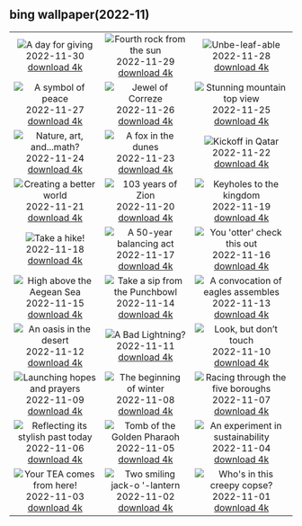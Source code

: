 ## bing wallpaper(2022-11)

|  |  |  |
| :----: | :----: | :----: |
| ![A day for giving](https://cn.bing.com/th?id=OHR.HeronGiving_EN-CN1608003419_UHD.jpg&pid=hp&w=384&h=216&rs=1&c=4) <br/>2022-11-30 [download 4k](https://cn.bing.com/th?id=OHR.HeronGiving_EN-CN1608003419_UHD.jpg)| ![Fourth rock from the sun](https://cn.bing.com/th?id=OHR.RedPlanetDay_EN-CN1532326128_UHD.jpg&pid=hp&w=384&h=216&rs=1&c=4) <br/>2022-11-29 [download 4k](https://cn.bing.com/th?id=OHR.RedPlanetDay_EN-CN1532326128_UHD.jpg)| ![Unbe-leaf-able](https://cn.bing.com/th?id=OHR.Cecropia_EN-CN3024524367_UHD.jpg&pid=hp&w=384&h=216&rs=1&c=4) <br/>2022-11-28 [download 4k](https://cn.bing.com/th?id=OHR.Cecropia_EN-CN3024524367_UHD.jpg)|
| ![A symbol of peace](https://cn.bing.com/th?id=OHR.OliveTreeDay_EN-CN2691614664_UHD.jpg&pid=hp&w=384&h=216&rs=1&c=4) <br/>2022-11-27 [download 4k](https://cn.bing.com/th?id=OHR.OliveTreeDay_EN-CN2691614664_UHD.jpg)| ![Jewel of Correze](https://cn.bing.com/th?id=OHR.TurenneSunrise_EN-CN2618510758_UHD.jpg&pid=hp&w=384&h=216&rs=1&c=4) <br/>2022-11-26 [download 4k](https://cn.bing.com/th?id=OHR.TurenneSunrise_EN-CN2618510758_UHD.jpg)| ![Stunning mountain top view](https://cn.bing.com/th?id=OHR.AschauChiemgau_EN-CN2467597681_UHD.jpg&pid=hp&w=384&h=216&rs=1&c=4) <br/>2022-11-25 [download 4k](https://cn.bing.com/th?id=OHR.AschauChiemgau_EN-CN2467597681_UHD.jpg)|
| ![Nature, art, and...math?](https://cn.bing.com/th?id=OHR.HelianthusAnnuus_EN-CN2339770558_UHD.jpg&pid=hp&w=384&h=216&rs=1&c=4) <br/>2022-11-24 [download 4k](https://cn.bing.com/th?id=OHR.HelianthusAnnuus_EN-CN2339770558_UHD.jpg)| ![A fox in the dunes](https://cn.bing.com/th?id=OHR.Waterleidingduinen_EN-CN1990608454_UHD.jpg&pid=hp&w=384&h=216&rs=1&c=4) <br/>2022-11-23 [download 4k](https://cn.bing.com/th?id=OHR.Waterleidingduinen_EN-CN1990608454_UHD.jpg)| ![Kickoff in Qatar](https://cn.bing.com/th?id=OHR.FIFA2022_EN-CN1786843142_UHD.jpg&pid=hp&w=384&h=216&rs=1&c=4) <br/>2022-11-22 [download 4k](https://cn.bing.com/th?id=OHR.FIFA2022_EN-CN1786843142_UHD.jpg)|
| ![Creating a better world](https://cn.bing.com/th?id=OHR.LandartPainting_EN-CN0910204154_UHD.jpg&pid=hp&w=384&h=216&rs=1&c=4) <br/>2022-11-21 [download 4k](https://cn.bing.com/th?id=OHR.LandartPainting_EN-CN0910204154_UHD.jpg)| ![103 years of Zion](https://cn.bing.com/th?id=OHR.ZNPVR_EN-CN0625471146_UHD.jpg&pid=hp&w=384&h=216&rs=1&c=4) <br/>2022-11-20 [download 4k](https://cn.bing.com/th?id=OHR.ZNPVR_EN-CN0625471146_UHD.jpg)| ![Keyholes to the kingdom](https://cn.bing.com/th?id=OHR.IslamicArt_EN-CN0457375903_UHD.jpg&pid=hp&w=384&h=216&rs=1&c=4) <br/>2022-11-19 [download 4k](https://cn.bing.com/th?id=OHR.IslamicArt_EN-CN0457375903_UHD.jpg)|
| ![Take a hike!](https://cn.bing.com/th?id=OHR.McKenzieRiverTrail_EN-CN7159290401_UHD.jpg&pid=hp&w=384&h=216&rs=1&c=4) <br/>2022-11-18 [download 4k](https://cn.bing.com/th?id=OHR.McKenzieRiverTrail_EN-CN7159290401_UHD.jpg)| ![A 50-year balancing act](https://cn.bing.com/th?id=OHR.Unesco50_EN-CN6997827234_UHD.jpg&pid=hp&w=384&h=216&rs=1&c=4) <br/>2022-11-17 [download 4k](https://cn.bing.com/th?id=OHR.Unesco50_EN-CN6997827234_UHD.jpg)| ![You 'otter' check this out](https://cn.bing.com/th?id=OHR.LontraCanadensis_EN-CN6892220927_UHD.jpg&pid=hp&w=384&h=216&rs=1&c=4) <br/>2022-11-16 [download 4k](https://cn.bing.com/th?id=OHR.LontraCanadensis_EN-CN6892220927_UHD.jpg)|
| ![High above the Aegean Sea](https://cn.bing.com/th?id=OHR.SanGiovanni_EN-CN6658058042_UHD.jpg&pid=hp&w=384&h=216&rs=1&c=4) <br/>2022-11-15 [download 4k](https://cn.bing.com/th?id=OHR.SanGiovanni_EN-CN6658058042_UHD.jpg)| ![Take a sip from the Punchbowl](https://cn.bing.com/th?id=OHR.PunchBowl_EN-CN2685701672_UHD.jpg&pid=hp&w=384&h=216&rs=1&c=4) <br/>2022-11-14 [download 4k](https://cn.bing.com/th?id=OHR.PunchBowl_EN-CN2685701672_UHD.jpg)| ![A convocation of eagles assembles](https://cn.bing.com/th?id=OHR.HainesEagle_EN-CN5471611839_UHD.jpg&pid=hp&w=384&h=216&rs=1&c=4) <br/>2022-11-13 [download 4k](https://cn.bing.com/th?id=OHR.HainesEagle_EN-CN5471611839_UHD.jpg)|
| ![An oasis in the desert](https://cn.bing.com/th?id=OHR.MountAbu_EN-CN4381379776_UHD.jpg&pid=hp&w=384&h=216&rs=1&c=4) <br/>2022-11-12 [download 4k](https://cn.bing.com/th?id=OHR.MountAbu_EN-CN4381379776_UHD.jpg)| ![A Bad Lightning?](https://cn.bing.com/th?id=OHR.BadLightning_EN-CN5354619246_UHD.jpg&pid=hp&w=384&h=216&rs=1&c=4) <br/>2022-11-11 [download 4k](https://cn.bing.com/th?id=OHR.BadLightning_EN-CN5354619246_UHD.jpg)| ![Look, but don’t touch](https://cn.bing.com/th?id=OHR.HedgehogNest_EN-CN5170539536_UHD.jpg&pid=hp&w=384&h=216&rs=1&c=4) <br/>2022-11-10 [download 4k](https://cn.bing.com/th?id=OHR.HedgehogNest_EN-CN5170539536_UHD.jpg)|
| ![Launching hopes and prayers](https://cn.bing.com/th?id=OHR.YiPeng_EN-CN5000068851_UHD.jpg&pid=hp&w=384&h=216&rs=1&c=4) <br/>2022-11-09 [download 4k](https://cn.bing.com/th?id=OHR.YiPeng_EN-CN5000068851_UHD.jpg)| ![The beginning of winter](https://cn.bing.com/th?id=OHR.LiDong2022_EN-CN4215074003_UHD.jpg&pid=hp&w=384&h=216&rs=1&c=4) <br/>2022-11-08 [download 4k](https://cn.bing.com/th?id=OHR.LiDong2022_EN-CN4215074003_UHD.jpg)| ![Racing through the five boroughs](https://cn.bing.com/th?id=OHR.MarathonSunday_EN-CN4903065250_UHD.jpg&pid=hp&w=384&h=216&rs=1&c=4) <br/>2022-11-07 [download 4k](https://cn.bing.com/th?id=OHR.MarathonSunday_EN-CN4903065250_UHD.jpg)|
| ![Reflecting its stylish past today](https://cn.bing.com/th?id=OHR.Trossachs_EN-CN4392138575_UHD.jpg&pid=hp&w=384&h=216&rs=1&c=4) <br/>2022-11-06 [download 4k](https://cn.bing.com/th?id=OHR.Trossachs_EN-CN4392138575_UHD.jpg)| ![Tomb of the Golden Pharaoh](https://cn.bing.com/th?id=OHR.Deities_EN-CN4184848748_UHD.jpg&pid=hp&w=384&h=216&rs=1&c=4) <br/>2022-11-05 [download 4k](https://cn.bing.com/th?id=OHR.Deities_EN-CN4184848748_UHD.jpg)| ![An experiment in sustainability](https://cn.bing.com/th?id=OHR.AmboseliBioshere_EN-CN4611760972_UHD.jpg&pid=hp&w=384&h=216&rs=1&c=4) <br/>2022-11-04 [download 4k](https://cn.bing.com/th?id=OHR.AmboseliBioshere_EN-CN4611760972_UHD.jpg)|
| ![Your TEA comes from here!](https://cn.bing.com/th?id=OHR.TeaPlantationsMunnar_EN-CN4476491308_UHD.jpg&pid=hp&w=384&h=216&rs=1&c=4) <br/>2022-11-03 [download 4k](https://cn.bing.com/th?id=OHR.TeaPlantationsMunnar_EN-CN4476491308_UHD.jpg)| ![Two smiling jack-o '-lantern](https://cn.bing.com/th?id=OHR.SmilingPunpkins2022_EN-CN4346599918_UHD.jpg&pid=hp&w=384&h=216&rs=1&c=4) <br/>2022-11-02 [download 4k](https://cn.bing.com/th?id=OHR.SmilingPunpkins2022_EN-CN4346599918_UHD.jpg)| ![Who's in this creepy copse?](https://cn.bing.com/th?id=OHR.WychwoodForest_EN-CN4199636719_UHD.jpg&pid=hp&w=384&h=216&rs=1&c=4) <br/>2022-11-01 [download 4k](https://cn.bing.com/th?id=OHR.WychwoodForest_EN-CN4199636719_UHD.jpg)|
